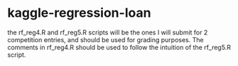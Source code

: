 # kaggle-regression-loan
the rf_reg4.R and rf_reg5.R scripts will be the ones I will submit for 2 competition entries, and should be used for grading purposes. The comments in rf_reg4.R should be used to follow the intuition of the rf_reg5.R script.

